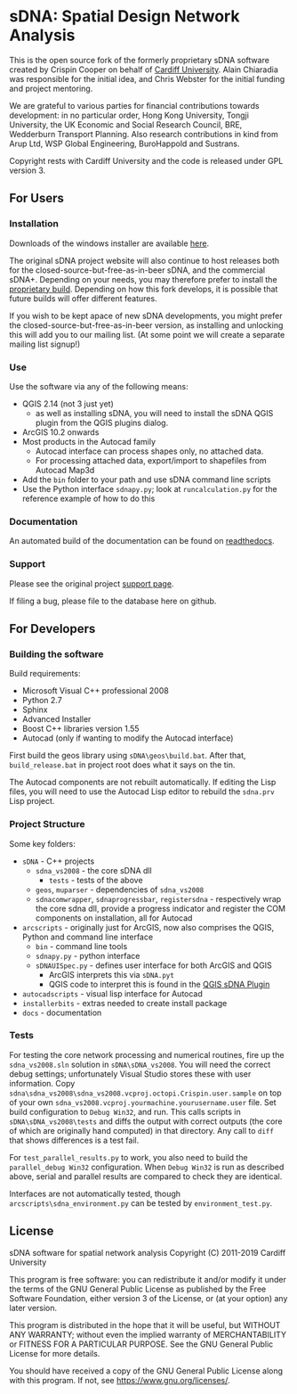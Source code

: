 # sDNA: Spatial Design Network Analysis

This is the open source fork of the formerly proprietary sDNA software created by Crispin Cooper on behalf of [Cardiff University](https://www.cardiff.ac.uk).  Alain Chiaradia was responsible for the initial idea, and Chris Webster for the initial funding and project mentoring. 

We are grateful to various parties for financial contributions towards  development: in no particular order, Hong Kong University, Tongji University, the UK Economic and Social Research Council, BRE, Wedderburn Transport Planning. Also research contributions in kind from Arup Ltd, WSP Global Engineering, BuroHappold and Sustrans. 

Copyright rests with Cardiff University and the code is released under GPL version 3.

## For Users

### Installation

Downloads of the windows installer are available [here](https://github.com/fiftysevendegreesofrad/sdna_open/releases).

The original sDNA project website will also continue to host releases both for the closed-source-but-free-as-in-beer sDNA, and  the commercial sDNA+. Depending on your needs, you may therefore prefer to install the  [proprietary build](https://www.cardiff.ac.uk/sdna/software/download/). Depending on how this fork develops, it is possible that future builds will offer different features.

If you wish to be kept apace of new sDNA developments, you might prefer the closed-source-but-free-as-in-beer version, as installing and unlocking this will add you to our mailing list. (At some point we will create a separate mailing list signup!)

### Use

Use the software via any of the following means:

* QGIS 2.14 (not 3 just yet)
  * as well as installing sDNA, you will need to install the sDNA QGIS plugin from the QGIS plugins dialog.
* ArcGIS 10.2 onwards
* Most products in the Autocad family 
  * Autocad interface can process shapes only, no attached data. 
  * For processing attached data, export/import to shapefiles from Autocad Map3d
* Add the `bin` folder to your path and use sDNA command line scripts
* Use the Python interface `sdnapy.py`; look at `runcalculation.py` for the reference example of how to do this

### Documentation

An automated build of the documentation can be found on [readthedocs](https://sdna-open.readthedocs.io/en/latest/index.html). 

### Support

Please see the original project [support page](https://www.cardiff.ac.uk/sdna/support/).

If filing a bug, please file to the database here on github. 

## For Developers

### Building the software

Build requirements:

* Microsoft Visual C++ professional 2008
* Python 2.7
* Sphinx
* Advanced Installer
* Boost C++ libraries version 1.55
* Autocad (only if wanting to modify the Autocad interface)

First build the geos library using `sDNA\geos\build.bat`. After that, `build_release.bat` in project root does what it says on the tin.

The Autocad components are not rebuilt automatically. If editing the Lisp files, you will need to use the Autocad Lisp editor to rebuild the `sdna.prv` Lisp project.

### Project Structure

Some key folders:

* `sDNA` - C++ projects
  * `sdna_vs2008` - the core sDNA dll
  	* `tests` - tests of the above
  * `geos`, `muparser` - dependencies of `sdna_vs2008`
  * `sdnacomwrapper`, `sdnaprogressbar`, `registersdna` - respectively wrap the core sdna dll, provide a progress indicator and register the COM components on installation, all for Autocad
* `arcscripts` - originally just for ArcGIS, now also comprises the QGIS, Python and command line interface
  * `bin` - command line tools
  * `sdnapy.py` - python interface
  * `sDNAUISpec.py` - defines user interface for both ArcGIS and QGIS
    * ArcGIS interprets this via `sDNA.pyt`
    * QGIS code to interpret this is found in the [QGIS sDNA Plugin](https://plugins.qgis.org/plugins/sdna/)
* `autocadscripts` - visual lisp interface for Autocad
* `installerbits` - extras needed to create install package
* `docs` - documentation

### Tests

For testing the core network processing and numerical routines, fire up the `sdna_vs2008.sln` solution in `sDNA\sDNA_vs2008`. 
You will need the correct debug settings; unfortunately Visual Studio stores these with user information. Copy `sdna\sdna_vs2008\sdna_vs2008.vcproj.octopi.Crispin.user.sample` on top of your own `sdna_vs2008.vcproj.yourmachine.yourusername.user` file.
Set build configuration to `Debug Win32`, and run. This calls scripts in `sDNA\sDNA_vs2008\tests` and diffs the output with correct outputs (the core of which are originally hand computed) in that directory. Any call to `diff` that shows differences is a test fail.

For `test_parallel_results.py` to work, you also need to build the `parallel_debug Win32` configuration. When `Debug Win32` is run as described above, serial and parallel results are compared to check they are identical.

Interfaces are not automatically tested, though `arcscripts\sdna_environment.py` can be tested by `environment_test.py`.

## License

sDNA software for spatial network analysis 
Copyright (C) 2011-2019 Cardiff University

This program is free software: you can redistribute it and/or modify
it under the terms of the GNU General Public License as published by
the Free Software Foundation, either version 3 of the License, or
(at your option) any later version.

This program is distributed in the hope that it will be useful,
but WITHOUT ANY WARRANTY; without even the implied warranty of
MERCHANTABILITY or FITNESS FOR A PARTICULAR PURPOSE.  See the
GNU General Public License for more details.

You should have received a copy of the GNU General Public License
along with this program.  If not, see <https://www.gnu.org/licenses/>.
    

